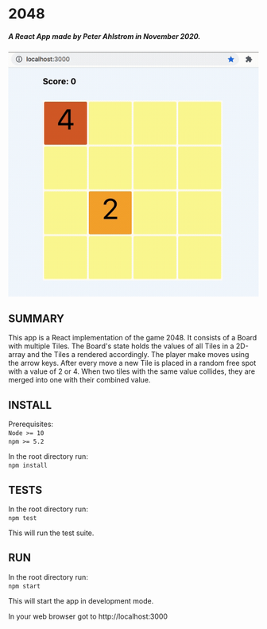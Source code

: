 # 2048
##### A React App made by Peter Ahlstrom in November 2020.

![](demo/demo.gif)

## SUMMARY
This app is a React implementation of the game 2048.
It consists of a Board with multiple Tiles. The Board's state holds the values of all Tiles in a 2D-array and the Tiles a rendered accordingly. The player make moves using the arrow keys. After every move a new Tile is placed in a random free spot with a value of 2 or 4. When two tiles with the same value collides, they are merged into one with their combined value.



## INSTALL

Prerequisites:  
`Node >= 10`  
`npm >= 5.2`  

In the root directory run:  
`npm install`

## TESTS

In the root directory run:  
`npm test`

This will run the test suite.

## RUN

In the root directory run:  
`npm start`

This will start the app in development mode.

In your web browser got to http://localhost:3000

